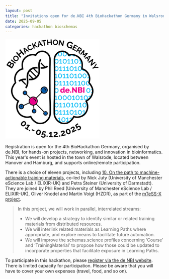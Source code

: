 ```yaml
---
layout: post
title: "Invitations open for de.NBI 4th BioHackathon Germany in Walsrode, 1-5 December 2025"
date: 2025-09-05
categories: hackathon bioschemas
---
```


![BioHackathon Germany logo](/images/posts_images/BioHackDE2025.png)

Registration is open for the 4th BioHackathon Germany, organised by de.NBI, for hands-on projects, networking, and innovation in bioinformatics. 
This year's event is hosted in the town of Walsrode, located between Hanover and Hamburg, and supports online/remote participation.  

There is a choice of eleven projects, including [10. On the path to machine-actionable training materials](https://www.denbi.de/de-nbi-events/1939-4th-biohackathon-germany-on-the-path-to-machine-actionable-training-materials), co-led by Nick Juty (University of Manchester eScience Lab / ELIXIR-UK) and Petra Steiner (University of Darmstadt). They are joined by Phil Reed (University of Manchester eScience Lab / ELIXIR-UK), Oliver Knodel and Martin Voigt (HZDR), as part of the [mTeSS-X project](https://esciencelab.org.uk/projects/mtess-x/). 

> In this project, we will work in parallel, interrelated streams:
> 
> - We will develop a strategy to identify similar or related training materials from distributed resources.
> - We will interlink related materials as Learning Paths where appropriate, and explore means to facilitate future automation.
> - We will improve the schemas.science profiles concerning ‘Course’ and ‘TrainingMaterial’ to propose how those could be updated to incorporate properties that facilitate exposure in Learning Paths.

To participate in this hackathon, please [register via the de.NBI website](https://www.denbi.de/de-nbi-events/1840-4th-biohackathon-germany). There is limited capacity for participation. Please be aware that you will have to cover your own expenses (travel, food, and so on). 
